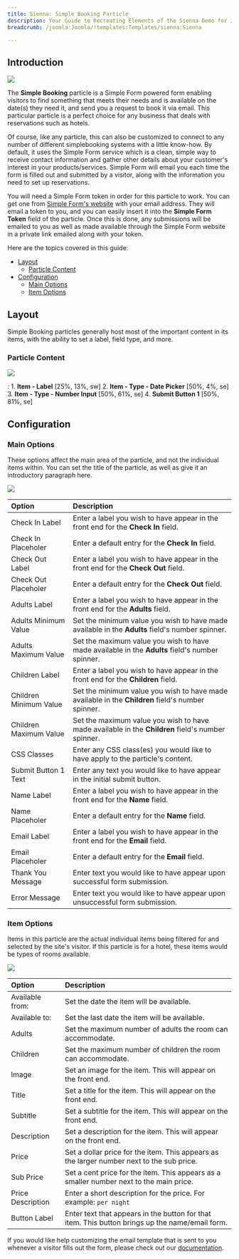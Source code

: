 ```yaml
---
title: Sienna: Simple Booking Particle
description: Your Guide to Recreating Elements of the Sienna Demo for Joomla
breadcrumb: /joomla:Joomla/!templates:Templates/sienna:Sienna

---
```


## Introduction

![](assets/particle_simplebooking1.jpg)

The **Simple Booking** particle is a Simple Form powered form enabling visitors to find something that meets their needs and is available on the date(s) they need it, and send you a request to book it via email. This particular particle is a perfect choice for any business that deals with reservations such as hotels.

Of course, like any particle, this can also be customized to connect to any number of different simplebooking systems with a little know-how. By default, it uses the Simple Form service which is a clean, simple way to receive contact information and gather other details about your customer's interest in your products/services. Simple Form will email you each time the form is filled out and submitted by a visitor, along with the information you need to set up reservations.

You will need a Simple Form token in order for this particle to work. You can get one from [Simple Form's website](https://getsimpleform.com/) with your email address. They will email a token to you, and you can easily insert it into the **Simple Form Token** field of the particle. Once this is done, any submissions will be emailed to you as well as made available through the Simple Form website in a private link emailed along with your token.

Here are the topics covered in this guide:

* [Layout](#layout)
    - [Particle Content](#particle-content)
* [Configuration](#configuration)
    - [Main Options](#main-options)
    - [Item Options](#item-options)

## Layout

Simple Booking particles generally host most of the important content in its items, with the ability to set a label, field type, and more.

### Particle Content

![](assets/particle_simplebooking1.jpg)

:   1. **Item - Label** [25%, 13%, sw]
    2. **Item - Type - Date Picker** [50%, 4%, se]
    3. **Item - Type - Number Input** [50%, 61%, se]
    4. **Submit Button 1** [50%, 81%, se]

## Configuration

### Main Options 

These options affect the main area of the particle, and not the individual items within. You can set the title of the particle, as well as give it an introductory paragraph here.

![](assets/particle_simplebooking2.jpg)

| Option                 | Description                                                                                       |
| :-----                 | :-----                                                                                            |
| Check In Label         | Enter a label you wish to have appear in the front end for the **Check In** field.                |
| Check In Placeholer    | Enter a default entry for the **Check In** field.                                                 |
| Check Out Label        | Enter a label you wish to have appear in the front end for the **Check Out** field.               |
| Check Out Placeholer   | Enter a default entry for the **Check Out** field.                                                |
| Adults Label           | Enter a label you wish to have appear in the front end for the **Adults** field.                  |
| Adults Minimum Value   | Set the minimum value you wish to have made available in the **Adults** field's number spinner.   |
| Adults Maximum Value   | Set the maximum value you wish to have made available in the **Adults** field's number spinner.   |
| Children Label         | Enter a label you wish to have appear in the front end for the **Children** field.                |
| Children Minimum Value | Set the minimum value you wish to have made available in the **Children** field's number spinner. |
| Children Maximum Value | Set the maximum value you wish to have made available in the **Children** field's number spinner. |
| CSS Classes            | Enter any CSS class(es) you would like to have apply to the particle's content.                   |
| Submit Button 1 Text   | Enter any text you would like to have appear in the initial submit button.                        |
| Name Label             | Enter a label you wish to have appear in the front end for the **Name** field.                    |
| Name Placeholer        | Enter a default entry for the **Name** field.                                                     |
| Email Label            | Enter a label you wish to have appear in the front end for the **Email** field.                   |
| Email Placeholer       | Enter a default entry for the **Email** field.                                                    |
| Thank You Message      | Enter text you would like to have appear upon successful form submission.                         |
| Error Message          | Enter text you would like to have appear upon unsuccessful form submission.                       |


### Item Options

Items in this particle are the actual individual items being filtered for and selected by the site's visitor. If this particle is for a hotel, these items would be types of rooms available.

![](assets/particle_simplebooking3.jpg)

| Option            | Description                                                                                     |
| :-----            | :-----                                                                                          |
| Available from:   | Set the date the item will be available.                                                        |
| Available to:     | Set the last date the item will be available.                                                   |
| Adults            | Set the maximum number of adults the room can accommodate.                                      |
| Children          | Set the maximum number of children the room can accommodate.                                    |
| Image             | Set an image for the item. This will appear on the front end.                                   |
| Title             | Set a title for the item. This will appear on the front end.                                    |
| Subtitle          | Set a subtitle for the item. This will appear on the front end.                                 |
| Description       | Set a description for the item. This will appear on the front end.                              |
| Price             | Set a dollar price for the item. This appears as the larger number next to the sub price.       |
| Sub Price         | Set a cent price for the item. This appears as a smaller number next to the main price.         |
| Price Description | Enter a short description for the price. For example: `per night`                               |
| Button Label      | Enter text that appears in the button for that item. This button brings up the name/email form. |

If you would like help customizing the email template that is sent to you whenever a visitor fills out the form, please check out our [documentation](howto_customize_email.md).

